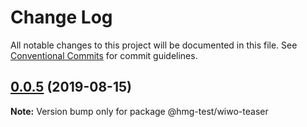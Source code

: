 # Change Log

All notable changes to this project will be documented in this file.
See [Conventional Commits](https://conventionalcommits.org) for commit guidelines.

## [0.0.5](https://github.com/nboldyrev/lerna2/compare/@hmg-test/wiwo-teaser@0.0.4...@hmg-test/wiwo-teaser@0.0.5) (2019-08-15)

**Note:** Version bump only for package @hmg-test/wiwo-teaser
